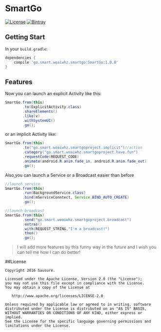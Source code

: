 # SmartGo
[![License](https://img.shields.io/badge/license-Apache%202.0-blue.svg)](https://github.com/Sausure/SmartGo/blob/master/LICENSE.txt)
[![Bintray](https://img.shields.io/bintray/v/sausure/maven/SmartGo.svg?maxAge=2592000)](https://github.com/Sausure/SmartGo)

## Getting Start
In your `build.gradle`:
```groovy
dependencies {
    compile 'go.smart.woaiwhz.smartgo:SmartGo:1.0.0'
}
```

## Features
Now you can launch an explicit Activity like this:
```java
SmartGo.from(this)
        .to(ExplicitActivity.class)
        .shareElements()
        .like(v)
        .withSystemUI()
        .go();
```
or an implicit Activity like:
```java
SmartGo.from(this)
        .to("go.smart.woaiwhz.smartgoproject.implicit")//action
        .category("go.smart.woaiwhz.smartgoproject.have.fun")
        .requestCode(REQUEST_CODE)
        .animate(android.R.anim.fade_in, android.R.anim.fade_out)
        .go();
```
Also,you can launch a Service or a Broadcast easier than before
```java
//launch service
SmartGo.from(this)
        .run(BackgroundService.class)
        .bind(mServiceConntect, Service.BIND_AUTO_CREATE)
        .go();

//launch broadcast
SmartGo.from(this)
        .send("go.smart.woaiwhz.smartgoproject.broadcast")
        .extras()
        .with(REQUEST_STRING,"I'm a broadcast!")
        .then()
        .go();
```
> I will add more features by this funny way in the future and I wish you can tell me how I can do better!

##License

    Copyright 2016 Sausure.

    Licensed under the Apache License, Version 2.0 (the "License");
    you may not use this file except in compliance with the License.
    You may obtain a copy of the License at

       http://www.apache.org/licenses/LICENSE-2.0

    Unless required by applicable law or agreed to in writing, software
    distributed under the License is distributed on an "AS IS" BASIS,
    WITHOUT WARRANTIES OR CONDITIONS OF ANY KIND, either express or implied.
    See the License for the specific language governing permissions and
    limitations under the License.
